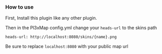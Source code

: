 ### How to use

First, Install this plugin like any other plugin.

Then in the Pl3xMap config.yml change your `heads-url` to the skins path

```
heads-url: http://localhost:8080/skins/{name}.png
```

Be sure to replace `localhost:8080` with your public map url
